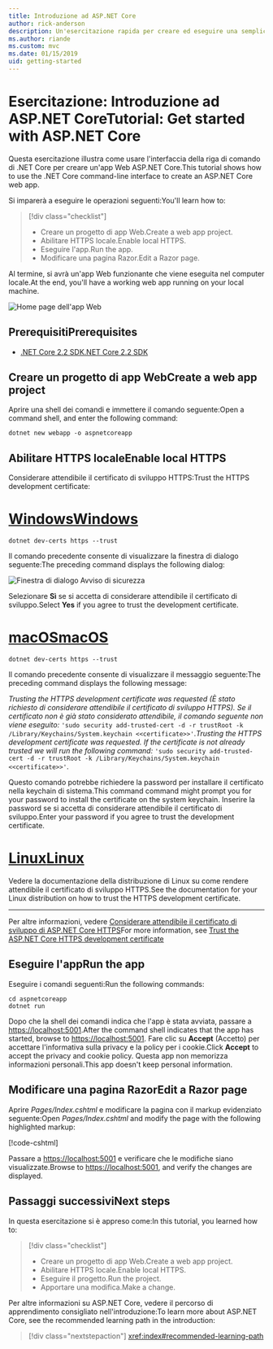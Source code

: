 ```yaml
---
title: Introduzione ad ASP.NET Core
author: rick-anderson
description: Un'esercitazione rapida per creare ed eseguire una semplice app Hello World usando ASP.NET Core.
ms.author: riande
ms.custom: mvc
ms.date: 01/15/2019
uid: getting-started
---
```

# <a name="tutorial-get-started-with-aspnet-core"></a><span data-ttu-id="39217-103">Esercitazione: Introduzione ad ASP.NET Core</span><span class="sxs-lookup"><span data-stu-id="39217-103">Tutorial: Get started with ASP.NET Core</span></span>

<span data-ttu-id="39217-104">Questa esercitazione illustra come usare l'interfaccia della riga di comando di .NET Core per creare un'app Web ASP.NET Core.</span><span class="sxs-lookup"><span data-stu-id="39217-104">This tutorial shows how to use the .NET Core command-line interface to create an ASP.NET Core web app.</span></span>

<span data-ttu-id="39217-105">Si imparerà a eseguire le operazioni seguenti:</span><span class="sxs-lookup"><span data-stu-id="39217-105">You'll learn how to:</span></span>

> [!div class="checklist"]
> * <span data-ttu-id="39217-106">Creare un progetto di app Web.</span><span class="sxs-lookup"><span data-stu-id="39217-106">Create a web app project.</span></span>
> * <span data-ttu-id="39217-107">Abilitare HTTPS locale.</span><span class="sxs-lookup"><span data-stu-id="39217-107">Enable local HTTPS.</span></span>
> * <span data-ttu-id="39217-108">Eseguire l'app.</span><span class="sxs-lookup"><span data-stu-id="39217-108">Run the app.</span></span>
> * <span data-ttu-id="39217-109">Modificare una pagina Razor.</span><span class="sxs-lookup"><span data-stu-id="39217-109">Edit a Razor page.</span></span>

<span data-ttu-id="39217-110">Al termine, si avrà un'app Web funzionante che viene eseguita nel computer locale.</span><span class="sxs-lookup"><span data-stu-id="39217-110">At the end, you'll have a working web app running on your local machine.</span></span>

![Home page dell'app Web](_static/home-page.png)

## <a name="prerequisites"></a><span data-ttu-id="39217-112">Prerequisiti</span><span class="sxs-lookup"><span data-stu-id="39217-112">Prerequisites</span></span>

* [<span data-ttu-id="39217-113">.NET Core 2.2 SDK</span><span class="sxs-lookup"><span data-stu-id="39217-113">.NET Core 2.2 SDK</span></span>](https://www.microsoft.com/net/download/all)

## <a name="create-a-web-app-project"></a><span data-ttu-id="39217-114">Creare un progetto di app Web</span><span class="sxs-lookup"><span data-stu-id="39217-114">Create a web app project</span></span>

<span data-ttu-id="39217-115">Aprire una shell dei comandi e immettere il comando seguente:</span><span class="sxs-lookup"><span data-stu-id="39217-115">Open a command shell, and enter the following command:</span></span>

```console
dotnet new webapp -o aspnetcoreapp
```

## <a name="enable-local-https"></a><span data-ttu-id="39217-116">Abilitare HTTPS locale</span><span class="sxs-lookup"><span data-stu-id="39217-116">Enable local HTTPS</span></span>

<span data-ttu-id="39217-117">Considerare attendibile il certificato di sviluppo HTTPS:</span><span class="sxs-lookup"><span data-stu-id="39217-117">Trust the HTTPS development certificate:</span></span>

# <a name="windowstabwindows"></a>[<span data-ttu-id="39217-118">Windows</span><span class="sxs-lookup"><span data-stu-id="39217-118">Windows</span></span>](#tab/windows)

```console
dotnet dev-certs https --trust
```

<span data-ttu-id="39217-119">Il comando precedente consente di visualizzare la finestra di dialogo seguente:</span><span class="sxs-lookup"><span data-stu-id="39217-119">The preceding command displays the following dialog:</span></span>

![Finestra di dialogo Avviso di sicurezza](~/getting-started/_static/cert.png)

<span data-ttu-id="39217-121">Selezionare **Sì** se si accetta di considerare attendibile il certificato di sviluppo.</span><span class="sxs-lookup"><span data-stu-id="39217-121">Select **Yes** if you agree to trust the development certificate.</span></span>

# <a name="macostabmacos"></a>[<span data-ttu-id="39217-122">macOS</span><span class="sxs-lookup"><span data-stu-id="39217-122">macOS</span></span>](#tab/macos)

```console
dotnet dev-certs https --trust
```

<span data-ttu-id="39217-123">Il comando precedente consente di visualizzare il messaggio seguente:</span><span class="sxs-lookup"><span data-stu-id="39217-123">The preceding command displays the following message:</span></span>

<span data-ttu-id="39217-124">*Trusting the HTTPS development certificate was requested (È stato richiesto di considerare attendibile il certificato di sviluppo HTTPS). Se il certificato non è già stato considerato attendibile, il comando seguente non viene eseguito:* `'sudo security add-trusted-cert -d -r trustRoot -k /Library/Keychains/System.keychain <<certificate>>'`.</span><span class="sxs-lookup"><span data-stu-id="39217-124">*Trusting the HTTPS development certificate was requested. If the certificate is not already trusted we will run the following command:* `'sudo security add-trusted-cert -d -r trustRoot -k /Library/Keychains/System.keychain <<certificate>>'`.</span></span>
 
<span data-ttu-id="39217-125">Questo comando potrebbe richiedere la password per installare il certificato nella keychain di sistema.</span><span class="sxs-lookup"><span data-stu-id="39217-125">This command command might prompt you for your password to install the certificate on the system keychain.</span></span> <span data-ttu-id="39217-126">Inserire la password se si accetta di considerare attendibile il certificato di sviluppo.</span><span class="sxs-lookup"><span data-stu-id="39217-126">Enter your password if you agree to trust the development certificate.</span></span>

# <a name="linuxtablinux"></a>[<span data-ttu-id="39217-127">Linux</span><span class="sxs-lookup"><span data-stu-id="39217-127">Linux</span></span>](#tab/linux)

<span data-ttu-id="39217-128">Vedere la documentazione della distribuzione di Linux su come rendere attendibile il certificato di sviluppo HTTPS.</span><span class="sxs-lookup"><span data-stu-id="39217-128">See the documentation for your Linux distribution on how to trust the HTTPS development certificate.</span></span>

---

<span data-ttu-id="39217-129">Per altre informazioni, vedere [Considerare attendibile il certificato di sviluppo di ASP.NET Core HTTPS](xref:security/enforcing-ssl#trust-the-aspnet-core-https-development-certificate-on-windows-and-macos)</span><span class="sxs-lookup"><span data-stu-id="39217-129">For more information, see [Trust the ASP.NET Core HTTPS development certificate](xref:security/enforcing-ssl#trust-the-aspnet-core-https-development-certificate-on-windows-and-macos)</span></span>

## <a name="run-the-app"></a><span data-ttu-id="39217-130">Eseguire l'app</span><span class="sxs-lookup"><span data-stu-id="39217-130">Run the app</span></span>

<span data-ttu-id="39217-131">Eseguire i comandi seguenti:</span><span class="sxs-lookup"><span data-stu-id="39217-131">Run the following commands:</span></span>

```console
cd aspnetcoreapp
dotnet run
```

<span data-ttu-id="39217-132">Dopo che la shell dei comandi indica che l'app è stata avviata, passare a [https://localhost:5001](https://localhost:5001).</span><span class="sxs-lookup"><span data-stu-id="39217-132">After the command shell indicates that the app has started, browse to [https://localhost:5001](https://localhost:5001).</span></span> <span data-ttu-id="39217-133">Fare clic su **Accept** (Accetto) per accettare l'informativa sulla privacy e la policy per i cookie.</span><span class="sxs-lookup"><span data-stu-id="39217-133">Click **Accept** to accept the privacy and cookie policy.</span></span> <span data-ttu-id="39217-134">Questa app non memorizza informazioni personali.</span><span class="sxs-lookup"><span data-stu-id="39217-134">This app doesn't keep personal information.</span></span>

## <a name="edit-a-razor-page"></a><span data-ttu-id="39217-135">Modificare una pagina Razor</span><span class="sxs-lookup"><span data-stu-id="39217-135">Edit a Razor page</span></span>

<span data-ttu-id="39217-136">Aprire *Pages/Index.cshtml* e modificare la pagina con il markup evidenziato seguente:</span><span class="sxs-lookup"><span data-stu-id="39217-136">Open *Pages/Index.cshtml* and modify the page with the following highlighted markup:</span></span>

[!code-cshtml[](sample/index.cshtml?highlight=9)]

<span data-ttu-id="39217-137">Passare a [https://localhost:5001](https://localhost:5001) e verificare che le modifiche siano visualizzate.</span><span class="sxs-lookup"><span data-stu-id="39217-137">Browse to [https://localhost:5001](https://localhost:5001), and verify the changes are displayed.</span></span>

## <a name="next-steps"></a><span data-ttu-id="39217-138">Passaggi successivi</span><span class="sxs-lookup"><span data-stu-id="39217-138">Next steps</span></span>

<span data-ttu-id="39217-139">In questa esercitazione si è appreso come:</span><span class="sxs-lookup"><span data-stu-id="39217-139">In this tutorial, you learned how to:</span></span>

> [!div class="checklist"]
> * <span data-ttu-id="39217-140">Creare un progetto di app Web.</span><span class="sxs-lookup"><span data-stu-id="39217-140">Create a web app project.</span></span>
> * <span data-ttu-id="39217-141">Abilitare HTTPS locale.</span><span class="sxs-lookup"><span data-stu-id="39217-141">Enable local HTTPS.</span></span>
> * <span data-ttu-id="39217-142">Eseguire il progetto.</span><span class="sxs-lookup"><span data-stu-id="39217-142">Run the project.</span></span>
> * <span data-ttu-id="39217-143">Apportare una modifica.</span><span class="sxs-lookup"><span data-stu-id="39217-143">Make a change.</span></span>

<span data-ttu-id="39217-144">Per altre informazioni su ASP.NET Core, vedere il percorso di apprendimento consigliato nell'introduzione:</span><span class="sxs-lookup"><span data-stu-id="39217-144">To learn more about ASP.NET Core, see the recommended learning path in the introduction:</span></span>

> [!div class="nextstepaction"]
> <xref:index#recommended-learning-path>

